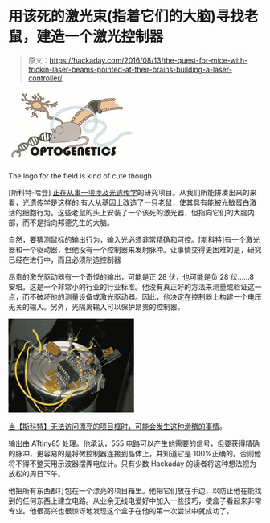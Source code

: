 # 用该死的激光束(指着它们的大脑)寻找老鼠，建造一个激光控制器

> 原文：<https://hackaday.com/2016/08/13/the-quest-for-mice-with-frickin-laser-beams-pointed-at-their-brains-building-a-laser-controller/>

[![The logo for the field is kind of cute though.](img/dfd74d9f20ddf8ac72f1ed059554b43c.png)](https://hackaday.com/wp-content/uploads/2016/07/fl201501161528355315.jpg)

The logo for the field is kind of cute though.

[斯科特·哈登] [正在从事一项涉及光遗传学](http://www.swharden.com/wp/2016-07-28-opto-isolated-laser-controller-build/)的研究项目。从我们所能拼凑出来的来看，光遗传学是这样的:有人从基因上改造了一只老鼠，使其具有能被光敏蛋白激活的细胞行为。这些老鼠的头上安装了一个该死的激光器，但指向它们的大脑内部，而不是指向邦德先生的大脑。

自然，要猜测鼠标的输出行为，输入光必须非常精确和可控。[斯科特]有一个激光器和一个驱动器，但他没有一个控制器来发射脉冲。让事情变得更困难的是，研究已经在进行中，而且必须制造控制器

昂贵的激光驱动器有一个奇怪的输出，可能是正 28 伏，也可能是负 28 伏……8 安培。这是一个非常小的行业的行业标准。他没有真正好的方法来测量或验证这一点，而不破坏他的测量设备或激光驱动器。因此，他决定在控制器上构建一个电压无关的输入。另外，光隔离输入可以保护昂贵的控制器。

[![The kind of travesty that can occur when [Stefan Kiese] doesn't have access to nice project boxes. ](img/3dfb717173f1d9eceda73997d055b0c1.png)](https://hackaday.com/wp-content/uploads/2016/07/img_3466.jpg)

[当【斯科特】无法访问漂亮的项目框时，可能会发生这种滑稽的事情](http://www.swharden.com/wp/2010-06-03-aj4vd-qrss-vd-mept/)。

输出由 ATtiny85 处理。他承认，555 电路可以产生他需要的信号，但要获得精确的脉冲，更容易的是将微控制器连接到晶体上，并知道它是 100%正确的。否则他将不得不整天用示波器摆弄电位计。只有少数 Hackaday 的读者将这种想法视为放松的周日下午。

他把所有东西都打包在一个漂亮的项目箱里。他把它们放在手边，以防止他在能找到的任何东西上建立电路。从业余无线电爱好中加入一些技巧，使盒子看起来非常专业。他很高兴也很惊讶地发现这个盒子在他的第一次尝试中就成功了。